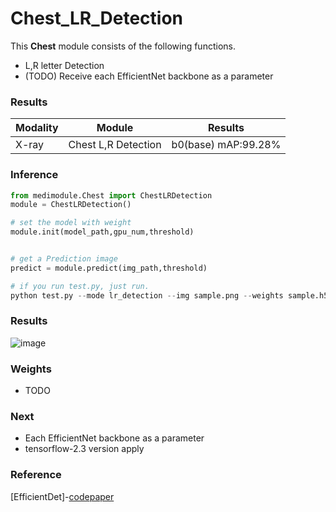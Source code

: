 # Chest_LR_Detection
This **Chest** module consists of the following functions.
- L,R letter Detection
- (TODO) Receive each EfficientNet backbone as a parameter

### Results
| Modality  | Module | Results |
| ---  | --- | --- |
| X-ray  | Chest L,R Detection | b0(base) mAP:99.28% |


### Inference

```python
from medimodule.Chest import ChestLRDetection
module = ChestLRDetection()

# set the model with weight
module.init(model_path,gpu_num,threshold)


# get a Prediction image
predict = module.predict(img_path,threshold)

# if you run test.py, just run.
python test.py --mode lr_detection --img sample.png --weights sample.h5 --save_path sample_dir/

```

### Results
![image](https://user-images.githubusercontent.com/46750574/95935344-f7d18800-0e0d-11eb-8ccf-3bcf075d82d6.png)

### Weights
- TODO

  
### Next 

- Each EfficientNet backbone as a parameter
- tensorflow-2.3 version apply

### Reference

[EfficientDet]-[code](https://github.com/xuannianz/EfficientDet)[paper](https://arxiv.org/pdf/1911.09070.pdf)